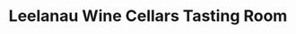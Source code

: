 ---
title: "Leelanau Wine Cellars Tasting Room"
url: /omena/leelanau-wine-cellars-tasting-room/
shop: alcohol
---